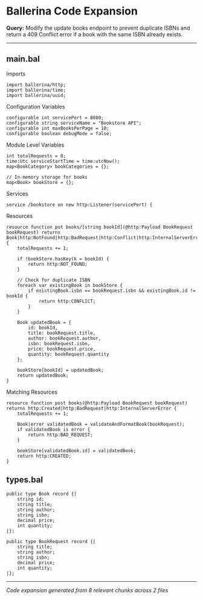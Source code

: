 # Ballerina Code Expansion

**Query:** Modify the update books endpoint to prevent duplicate ISBNs and return a 409 Conflict error if a book with the same ISBN already exists.

---

## main.bal

Imports
```ballerina
import ballerina/http;
import ballerina/time;
import ballerina/uuid;
```

Configuration Variables
```ballerina
configurable int servicePort = 8080;
configurable string serviceName = "Bookstore API";
configurable int maxBooksPerPage = 10;
configurable boolean debugMode = false;
```

Module Level Variables
```ballerina
int totalRequests = 0;
time:Utc serviceStartTime = time:utcNow();
map<BookCategory> bookCategories = {};

// In-memory storage for books
map<Book> bookStore = {};
```

Services
```ballerina
service /bookstore on new http:Listener(servicePort) {
```

Resources
```ballerina
resource function put books/[string bookId](@http:Payload BookRequest bookRequest) returns Book|http:NotFound|http:BadRequest|http:Conflict|http:InternalServerError {
    totalRequests += 1;

    if !bookStore.hasKey(k = bookId) {
        return http:NOT_FOUND;
    }

    // Check for duplicate ISBN
    foreach var existingBook in bookStore {
        if existingBook.isbn == bookRequest.isbn && existingBook.id != bookId {
            return http:CONFLICT;
        }
    }

    Book updatedBook = {
        id: bookId,
        title: bookRequest.title,
        author: bookRequest.author,
        isbn: bookRequest.isbn,
        price: bookRequest.price,
        quantity: bookRequest.quantity
    };

    bookStore[bookId] = updatedBook;
    return updatedBook;
}
```

Matching Resources
```ballerina
resource function post books(@http:Payload BookRequest bookRequest) returns http:Created|http:BadRequest|http:InternalServerError {
    totalRequests += 1;

    Book|error validatedBook = validateAndFormatBook(bookRequest);
    if validatedBook is error {
        return http:BAD_REQUEST;
    }

    bookStore[validatedBook.id] = validatedBook;
    return http:CREATED;
}
```

## types.bal

```ballerina
public type Book record {|
    string id;
    string title;
    string author;
    string isbn;
    decimal price;
    int quantity;
|};

public type BookRequest record {|
    string title;
    string author;
    string isbn;
    decimal price;
    int quantity;
|};
```

---

*Code expansion generated from 8 relevant chunks across 2 files*
